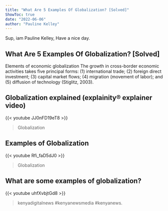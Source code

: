 ```yaml
---
title: "What Are 5 Examples Of Globalization? [Solved]"
ShowToc: true 
date: "2022-06-06"
author: "Pauline Kelley" 
---
```


Sup, iam Pauline Kelley, Have a nice day.
## What Are 5 Examples Of Globalization? [Solved]
 Elements of economic globalization The growth in cross-border economic activities takes five principal forms: (1) international trade; (2) foreign direct investment; (3) capital market flows; (4) migration (movement of labor); and (5) diffusion of technology (Stiglitz, 2003).

## Globalization explained (explainity® explainer video)
{{< youtube JJ0nFD19eT8 >}}
>Globalization

## Examples of Globalization
{{< youtube Rfi_faD5dJ0 >}}
>Globalization

## What are some examples of globalization?
{{< youtube uhfXvbjtGd8 >}}
>kenyadigitalnews #kenyanewsmedia #kenyanews.

